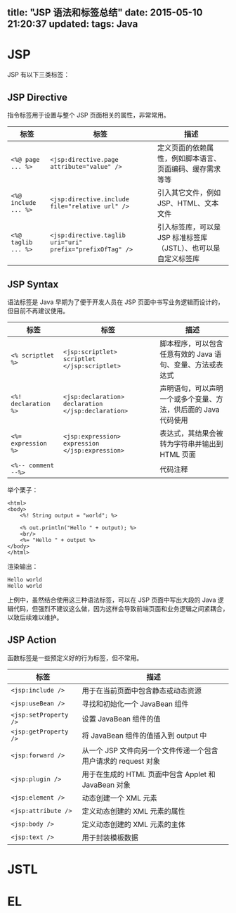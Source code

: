 title: "JSP 语法和标签总结"
date: 2015-05-10 21:20:37
updated: 
tags: Java
---

# JSP

JSP 有以下三类标签：

## JSP Directive

指令标签用于设置与整个 JSP 页面相关的属性，非常常用。

|标签|标签|描述|
|---|---|---|
|`<%@ page ... %>`|`<jsp:directive.page attribute="value" />`|定义页面的依赖属性，例如脚本语言、页面编码、缓存需求等等|
|`<%@ include ... %>`|`<jsp:directive.include file="relative url" />`|引入其它文件，例如 JSP、HTML、文本文件|
|`<%@ taglib ... %>`|`<jsp:directive.taglib uri="uri" prefix="prefixOfTag" />`|引入标签库，可以是 JSP 标准标签库（JSTL）、也可以是自定义标签库|

## JSP Syntax

语法标签是 Java 早期为了便于开发人员在 JSP 页面中书写业务逻辑而设计的，但目前不再建议使用。

|标签|标签|描述|
|---|---|---|
|`<% scriptlet %>`|`<jsp:scriptlet> scriptlet </jsp:scriptlet>`|脚本程序，可以包含任意有效的 Java 语句、变量、方法或表达式|
|`<%! declaration %>`|`<jsp:declaration> declaration </jsp:declaration>`|声明语句，可以声明一个或多个变量、方法，供后面的 Java 代码使用|
|`<%= expression %>`|`<jsp:expression> expression </jsp:expression>`|表达式，其结果会被转为字符串并输出到 HTML 页面|
|`<%-- comment --%>`||代码注释|

举个栗子：

```
<html>
<body>
    <%! String output = "world"; %>
    
    <% out.println("Hello " + output); %>
    <br/>
    <%= "Hello " + output %>
</body>
</html>
```

渲染输出：
```
Hello world 
Hello world
```

上例中，虽然结合使用这三种语法标签，可以在 JSP 页面中写出大段的 Java 逻辑代码，但强烈不建议这么做，因为这样会导致前端页面和业务逻辑之间紧耦合，以致后续难以维护。

## JSP Action

函数标签是一些预定义好的行为标签，但不常用。

|标签|描述|
|---|---|
|`<jsp:include />`|用于在当前页面中包含静态或动态资源|
|`<jsp:useBean />`|寻找和初始化一个 JavaBean 组件|
|`<jsp:setProperty />`|设置 JavaBean 组件的值|
|`<jsp:getProperty />`|将 JavaBean 组件的值插入到 output 中|
|`<jsp:forward />`|从一个 JSP 文件向另一个文件传递一个包含用户请求的 request 对象|
|`<jsp:plugin />`|用于在生成的 HTML 页面中包含 Applet 和 JavaBean 对象|
|`<jsp:element />`|动态创建一个 XML 元素|
|`<jsp:attribute />`|定义动态创建的 XML 元素的属性|
|`<jsp:body />`|定义动态创建的 XML 元素的主体|
|`<jsp:text />`|用于封装模板数据|

# JSTL

# EL